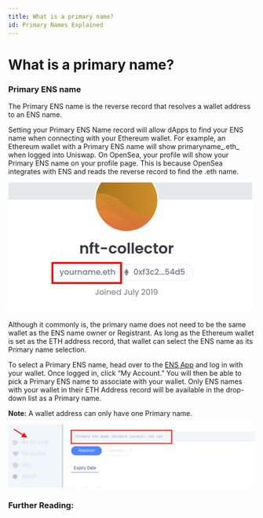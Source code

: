 ```yaml
---
title: What is a primary name?
id: Primary Names Explained
---
```


# What is a primary name?

### Primary ENS name

The Primary ENS name is the reverse record that resolves a wallet address to an ENS name.&#x20;

Setting your Primary ENS Name record will allow dApps to find your ENS name when connecting with your Ethereum wallet. For example, an Ethereum wallet with a Primary ENS name will show primaryname_.eth_ when logged into Uniswap. On OpenSea, your profile will show your Primary ENS name on your profile page. This is because OpenSea integrates with ENS and reads the reverse record to find the .eth name.

![Primary name on Opensea.io](img/primary-name-1.png "Opensea.io displaying a primary ENS Name.")

Although it commonly is, the primary name does not need to be the same wallet as the ENS name owner or Registrant. As long as the Ethereum wallet is set as the ETH address record, that wallet can select the ENS name as its Primary name selection.

To select a Primary ENS name, head over to the [ENS App](https://app.ens.domains) and log in with your wallet. Once logged in, click “My Account.” You will then be able to pick a Primary ENS name to associate with your wallet. Only ENS names with your wallet in their ETH Address record will be available in the drop-down list as a Primary name.

**Note:** A wallet address can only have one Primary name.

![Primary name in the manager app.](img/primary-name-2.png "Manger app displaying the primary name.")


### Further Reading:

